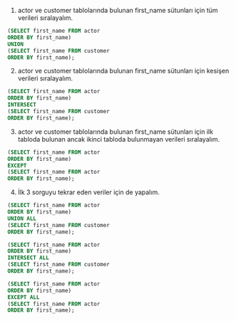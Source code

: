 1. actor ve customer tablolarında bulunan first_name sütunları için tüm verileri sıralayalım.
```SQL
(SELECT first_name FROM actor
ORDER BY first_name)
UNION
(SELECT first_name FROM customer
ORDER BY first_name);
```
2. actor ve customer tablolarında bulunan first_name sütunları için kesişen verileri sıralayalım.
```SQL
(SELECT first_name FROM actor
ORDER BY first_name)
INTERSECT 
(SELECT first_name FROM customer
ORDER BY first_name);
```
3. actor ve customer tablolarında bulunan first_name sütunları için ilk tabloda bulunan ancak ikinci tabloda bulunmayan verileri sıralayalım.
```SQL
(SELECT first_name FROM actor
ORDER BY first_name)
EXCEPT
(SELECT first_name FROM actor
ORDER BY first_name);
```
4. İlk 3 sorguyu tekrar eden veriler için de yapalım.
```SQL
(SELECT first_name FROM actor
ORDER BY first_name)
UNION ALL
(SELECT first_name FROM customer
ORDER BY first_name);

(SELECT first_name FROM actor
ORDER BY first_name)
INTERSECT ALL
(SELECT first_name FROM customer
ORDER BY first_name);

(SELECT first_name FROM actor
ORDER BY first_name)
EXCEPT ALL
(SELECT first_name FROM actor
ORDER BY first_name);
```
